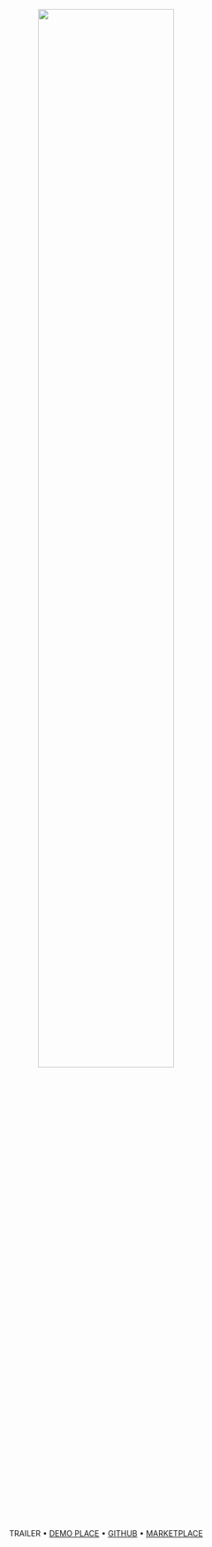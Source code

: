 <div align="center">

<img src="https://github.com/user-attachments/assets/ed629da8-ee89-48b9-8d17-6c6348492b96" data-canonical-src="https://github.com/user-attachments/assets/ed629da8-ee89-48b9-8d17-6c6348492b96" width="70%" />

TRAILER • [DEMO PLACE](https://www.roblox.com/games/18895967110) • [GITHUB](https://github.com/rblxmotion/RoPhone) • [MARKETPLACE](https://create.roblox.com/store/asset/130170677520739)

</div>
